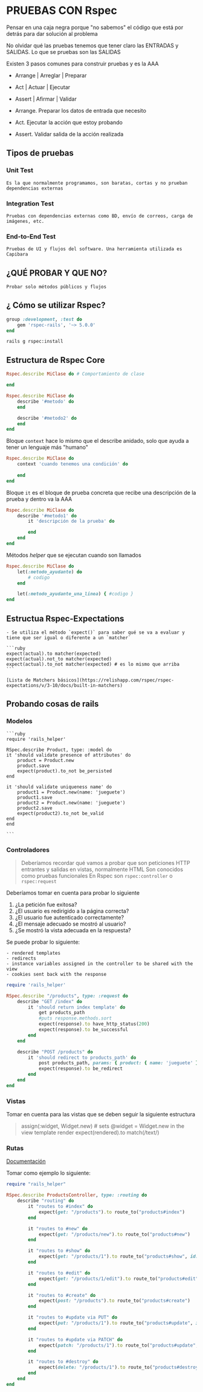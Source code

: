 # PRUEBAS CON Rspec

Pensar en una caja negra porque "no sabemos" el código que está por detrás para dar solución al problema

No olvidar qué las pruebas tenemos que tener claro las ENTRADAS y SALIDAS. Lo que se pruebas son las SALIDAS

Existen 3 pasos comunes para construir pruebas y es la AAA

- Arrange   |   Arreglar    |   Preparar
- Act       |   Actuar      |   Ejecutar
- Assert    |   Afirmar     |   Validar

- Arrange.  Preparar los datos de entrada que necesito
- Act.      Ejecutar la acción que estoy probando
- Assert.   Validar salida de la acción realizada

## Tipos de pruebas

### Unit Test

    Es la que normalmente programamos, son baratas, cortas y no prueban dependencias externas

### Integration Test

    Pruebas con dependencias externas como BD, envío de correos, carga de imágenes, etc.

### End-to-End Test

    Pruebas de UI y flujos del software. Una herramienta utilizada es Capibara

## ¿QUÉ PROBAR Y QUE NO?

    Probar solo métodos públicos y flujos

## ¿ Cómo se utilizar Rspec?

```ruby
group :development, :test do
    gem 'rspec-rails', '~> 5.0.0'
end
```

`rails g rspec:install`

## Estructura de Rspec Core

```ruby
Rspec.describe MiClase do # Comportamiento de clase

end

Rspec.describe MiClase do
    describe '#metodo' do
    end

    describe '#metodo2' do
    end
end
```

Bloque `context` hace lo mismo que el describe anidado, solo que ayuda a tener un lenguaje más "humano"

```ruby
Rspec.describe MiClase do
    context 'cuando tenemos una condición' do
    
    end
end
```

Bloque `it` es el bloque de prueba concreta que recibe una descripción de la prueba y dentro va la AAA

```ruby
Rspec.describe MiClase do
    describe '#metodo1' do
        it 'descripción de la prueba' do

        end
    end
end
```

Métodos *helper* que se ejecutan cuando son llamados

```ruby
Rspec.describe MiClase do
    let(:metodo_ayudante) do
        # codigo
    end

    let(:metodo_ayudante_una_linea) { #codigo }
end
```

## Estructua Rspec-Expectations

    - Se utiliza el método `expect()` para saber qué se va a evaluar y tiene que ser igual o diferente a un `matcher`

    ```ruby
    expect(actual).to matcher(expected)
    expect(actual).not_to matcher(expected)
    expect(actual).to_not matcher(expected) # es lo mismo que arriba
    ```

    [Lista de Matchers básicos](https://relishapp.com/rspec/rspec-expectations/v/3-10/docs/built-in-matchers)

## Probando cosas de rails

### Modelos

    ```ruby
    require 'rails_helper'

    RSpec.describe Product, type: :model do
    it 'should validate presence of attributes' do
        product = Product.new
        product.save
        expect(product).to_not be_persisted
    end

    it 'should validate uniqueness name' do
        product1 = Product.new(name: 'jueguete')
        product1.save
        product2 = Product.new(name: 'jueguete')
        product2.save
        expect(product2).to_not be_valid
    end
    end

    ```

### Controladores

> Deberíamos recordar qué vamos a probar que son peticiones HTTP entrantes y salidas en vistas, normalmente HTML
> Son conocidos como pruebas funcionales
> En Rspec son `rspec:controller` o `rspec:request`

Deberíamos tomar en cuenta para probar lo siguiente

1. ¿La petición fue exitosa?
2. ¿El usuario es redirigido a la página correcta?
3. ¿El usuario fue autenticado correctamente?
4. ¿El mensaje adecuado se mostró al usuario?
5. ¿Se mostró la vista adecuada en la respuesta?

Se puede probar lo siguiente:

    - rendered templates
    - redirects
    - instance variables assigned in the controller to be shared with the view
    - cookies sent back with the response

```ruby
require 'rails_helper'

RSpec.describe "/products", type: :request do
    describe "GET /index" do
        it 'should return index template' do
            get products_path
            #puts response.methods.sort
            expect(response).to have_http_status(200)
            expect(response).to be_successful
        end
    end

    describe "POST /products" do
        it 'should redirect to products_path' do
            post products_path, params: { product: { name: 'jueguete' } }
            expect(response).to be_redirect
        end
    end
end
```

### Vistas

Tomar en cuenta para las vistas que se deben seguir la siguiente estructura

>assign(:widget, Widget.new)  # sets @widget = Widget.new in the view template
>render
>expect(rendered).to match(/text/)

### Rutas

[Documentación](https://relishapp.com/rspec/rspec-rails/v/5-0/docs/routing-specs)

Tomar como ejemplo lo siguiente:

```ruby
require "rails_helper"

RSpec.describe ProductsController, type: :routing do
    describe "routing" do
        it "routes to #index" do
            expect(get: "/products").to route_to("products#index")
        end

        it "routes to #new" do
            expect(get: "/products/new").to route_to("products#new")
        end

        it "routes to #show" do
            expect(get: "/products/1").to route_to("products#show", id: "1")
        end

        it "routes to #edit" do
            expect(get: "/products/1/edit").to route_to("products#edit", id: "1")
        end

        it "routes to #create" do
            expect(post: "/products").to route_to("products#create")
        end

        it "routes to #update via PUT" do
            expect(put: "/products/1").to route_to("products#update", id: "1")
        end

        it "routes to #update via PATCH" do
            expect(patch: "/products/1").to route_to("products#update", id: "1")
        end

        it "routes to #destroy" do
            expect(delete: "/products/1").to route_to("products#destroy", id: "1")
        end
    end
end
```
